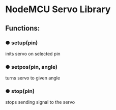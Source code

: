 # NodeMCU Servo Library

## Functions:

### ● setup(pin)
inits servo on selected pin

### ● setpos(pin, angle)
turns servo to given angle

### ● stop(pin)
stops sending signal to the servo
